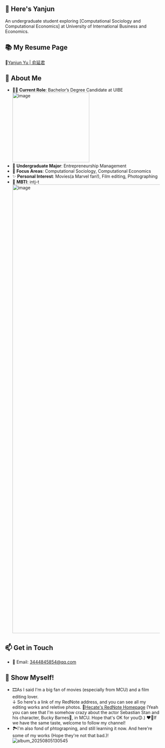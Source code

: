 ## 👋 Here's Yanjun 
An undergraduate student exploring [Computational Sociology and Computational Economics] at University of International Business and Economics.  

## 📚 My Resume Page
🔗[Yanjun Yu | 俞延君](https://hecate-yu.github.io "Click to visit my resume page.")

## 🎯 About Me  
- 👨‍🎓 **Current Role**: Bachelor’s Degree Candidate at UIBE
  <img width="250" height="227" alt="image" src="https://github.com/user-attachments/assets/f4f3c4df-d9f0-4bd5-b94b-60d9513019c8" />  
- 🌱 **Undergraduate Major**: Entrepreneurship Management
- 🔭 **Focus Areas**: Computational Sociology, Computational Economics  
- ✨ **Personal Interest**: Movies(a Marvel fan!), Film editing, Photographing
- 🧠 **MBTI**: intj-t
  <img width="3750" height="1459" alt="image" src="https://github.com/user-attachments/assets/e36884e2-1be7-4650-8ad6-6eb4acc0ab6c" />

## 📫 Get in Touch  
- 📧 Email: 3444845854@qq.com   

## 🙌 Show Myself!
- 🎞️As I said I'm a big fan of movies (especially from MCU) and a film editing lover.  
  ↓ So here's a link of my RedNote address, and you can see all my editing works and reletive photos.
  🔗[Hecate's RedNote Homepage](https://www.xiaohongshu.com/user/profile/5d5676780000000001005b3b)
  (Yeah you can see that I'm somehow crazy about the actor Sebastian Stan and his character, Bucky Barnes🦾, in MCU. Hope that's OK for you😊.)
  ❤️‍🔥If we have the same taste, welcome to follow my channel! 
- 🏞️I'm also fond of phtograpning, and still learning it now.
  And here're some of my works (Hope they're not that bad.)!
  ![album_20250805130545](https://github.com/user-attachments/assets/d710c20b-44a4-4ca6-973f-210fba2ce20d)

